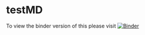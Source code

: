 # testMD
To view the binder version of this please visit
[![Binder](https://mybinder.org/badge.svg)](https://mybinder.org/v2/gh/nexner/testMD/master?urlpath=rstudio)
